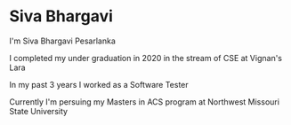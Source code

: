 # Siva Bhargavi

I'm Siva Bhargavi Pesarlanka

I completed my under graduation in 2020 in the stream of CSE at Vignan's Lara

In my past 3 years I worked as a Software Tester 

 Currently I'm persuing my Masters in ACS program at Northwest Missouri State University
